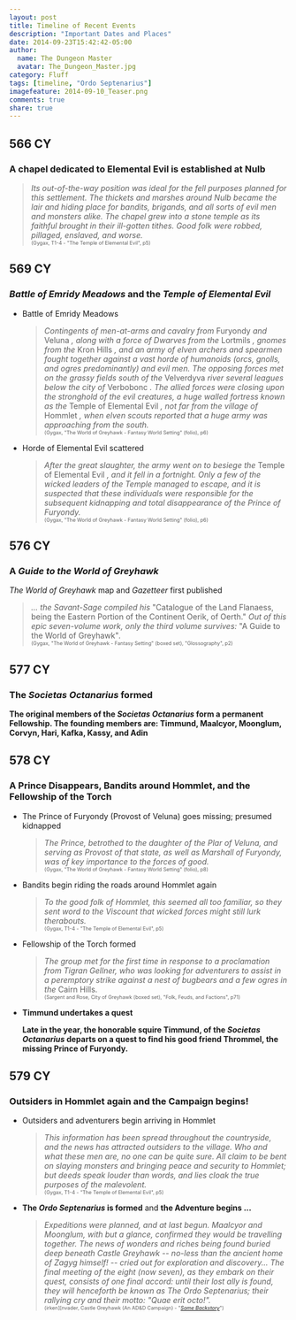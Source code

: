 ```yaml
---
layout: post
title: Timeline of Recent Events
description: "Important Dates and Places"
date: 2014-09-23T15:42:42-05:00
author:
  name: The Dungeon Master
  avatar: The_Dungeon_Master.jpg
category: Fluff
tags: [timeline, "Ordo Septenarius"]
imagefeature: 2014-09-10_Teaser.png
comments: true
share: true
---
```


## **566 CY**

### A chapel dedicated to Elemental Evil is established at Nulb

> _Its out-of-the-way position was ideal for the fell purposes planned for this settlement. The thickets and marshes around Nulb became the lair and hiding place for bandits, brigands, and all sorts of evil men and monsters alike. The chapel grew into a stone temple as its faithful brought in their ill-gotten tithes. Good folk were robbed, pillaged, enslaved, and worse._  
<span style="font-size: 65%;">(Gygax, T1-4 - "The Temple of Elemental Evil", p5)</span>


## **569 CY**

### _Battle of Emridy Meadows_ and the _Temple of Elemental Evil_

- Battle of Emridy Meadows

  > _Contingents of men-at-arms and cavalry from_ Furyondy _and_ Veluna _, along with a force of Dwarves from the_ Lortmils _, gnomes from the_ Kron Hills _, and an army of elven archers and spearmen fought together against a vast horde of humanoids (orcs, gnolls, and ogres predominantly) and evil men. The opposing forces met on the grassy fields south of the_ Velverdyva _river several leagues below the city of_ Verbobonc _. The allied forces were closing upon the stronghold of the evil creatures, a huge walled fortress known as the_ Temple of Elemental Evil _, not far from the village of_ Hommlet _, when elven scouts reported that a huge army was approaching from the south._  
  <span style="font-size: 65%;">(Gygax, "The World of Greyhawk - Fantasy World Setting" (folio), p6)</span>

- Horde of Elemental Evil scattered

  > _After the great slaughter, the army went on to besiege the_ Temple of Elemental Evil _, and it fell in a fortnight. Only a few of the wicked leaders of the Temple managed to escape, and it is suspected that these individuals were responsible for the subsequent kidnapping and total disappearance of the Prince of Furyondy._  
  <span style="font-size: 65%;">(Gygax, "The World of Greyhawk - Fantasy World Setting" (folio), p6)</span>


## **576 CY**

### A _Guide to the World of Greyhawk_

_The World of Greyhawk_ map and _Gazetteer_ first published

> _... the Savant-Sage compiled his_ "Catalogue of the Land Flanaess, being the Eastern Portion of the Continent Oerik, of Oerth." _Out of this epic seven-volume work, only the third volume survives:_ "A Guide to the World of Greyhawk"_._  
<span style="font-size: 65%">(Gygax, "The World of Greyhawk - Fantasy Setting" (boxed set), "Glossography", p2)</span>


## **577 CY**

### **The _Societas Octanarius_ formed**

**The original members of the _Societas Octanarius_ form a permanent Fellowship. The founding members are: Timmund, Maalcyor, Moonglum, Corvyn, Hari, Kafka, Kassy, and Adin**


## **578 CY**

### A Prince Disappears, Bandits around Hommlet, and the Fellowship of the Torch

- The Prince of Furyondy (Provost of Veluna) goes missing; presumed kidnapped

  > _The Prince, betrothed to the daughter of the Plar of Veluna, and serving as Provost of that state, as well as Marshall of Furyondy, was of key importance to the forces of good._  
  <span style="font-size: 65%">(Gygax, "The World of Greyhawk - Fantasy World Setting" (folio), p8)</span>

- Bandits begin riding the roads around Hommlet again

  > _To the good folk of Hommlet, this seemed all too familiar, so they sent word to the Viscount that wicked forces might still lurk therabouts._  
  <span style="font-size: 65%;">(Gygax, T1-4 - "The Temple of Elemental Evil", p5)</span>

- Fellowship of the Torch formed

  > _The group met for the first time in response to a proclamation from Tigran Gellner, who was looking for adventurers to assist in a peremptory strike against a nest of bugbears and a few ogres in the_ Cairn Hills.  
  <span style="font-size: 65%">(Sargent and Rose, City of Greyhawk (boxed set), "Folk, Feuds, and Factions", p71)</span>

- **Timmund undertakes a quest**

  **Late in the year, the honorable squire Timmund, of the _Societas Octanarius_ departs on a quest to find his good friend Thrommel, the missing Prince of Furyondy.**


## **579 CY**

### Outsiders in Hommlet again and the Campaign begins!

- Outsiders and adventurers begin arriving in Hommlet

  > _This information has been spread throughout the countryside, and the news has attracted outsiders to the village. Who and what these men are, no one can be quite sure. All claim to be bent on slaying monsters and bringing peace and security to Hommlet; but deeds speak louder than words, and lies cloak the true purposes of the malevolent._  
  <span style="font-size: 65%;">(Gygax, T1-4 - "The Temple of Elemental Evil", p5)</span>

- **The _Ordo Septenarius_ is formed** and **the Adventure begins ...**

  > _Expeditions were planned, and at last begun. Maalcyor and Moonglum, with but a glance, confirmed they would be travelling together. The news of wonders and riches being found buried deep beneath Castle Greyhawk -- no-less than the ancient home of Zagyg himself! -- cried out for exploration and discovery..._
  > _The final meeting of the eight (now seven), as they embark on their quest, consists of one final accord: until their lost ally is found, they will henceforth be known as _The Ordo Septenarius_; their rallying cry and their motto: _"Quae erit octo!"_._  
  <span style="font-size: 65%">(irken][nvader, Castle Greyhawk (An AD&D Campaign) - "<a href="{{ site.url }}/fluff/some-backstory/"><em>Some Backstory</em></a>")</span>
